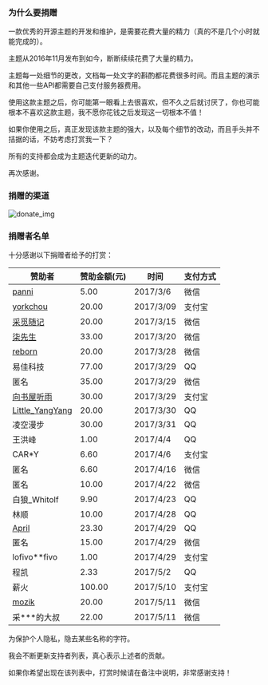 ### 为什么要捐赠

一款优秀的开源主题的开发和维护，是需要花费大量的精力（真的不是几个小时就能完成的）。

主题从2016年11月发布到如今，断断续续花费了大量的精力。

主题每一处细节的更改，文档每一处文字的斟酌都花费很多时间。而且主题的演示和其他一些API都需要自己支付服务器费用。

使用这款主题之后，你可能第一眼看上去很喜欢，但不久之后就讨厌了，你也可能根本不喜欢这款主题，我不愿你花钱之后发现这一切根本不值！

如果你使用之后，真正发现该款主题的强大，以及每个细节的改动，而且手头并不拮据的话，不妨考虑打赏我一下？

所有的支持都会成为主题迭代更新的动力。

再次感谢。


### 捐赠的渠道

![donate_img](https://cdn.ihewro.com/img/donate.png)

### 捐赠者名单

十分感谢以下捐赠者给予的打赏：

| 赞助者                                     | 赞助金额(元) | 时间         | 支付方式 |
| --------------------------------------- | ------- | ---------- | ---- |
| [panni](https://www.panni.me/)          | 5.00    | 2017/3/6   | 微信   |
| [yorkchou](https://yorkchou.com/)       | 20.00   | 2017/3/09  | 支付宝  |
| [采觅随记](https://www.needsth.wang/)       | 20.00   | 2017/3/15  | 微信   |
| [柒先生](http://www.9doe.com/)             | 33.00   | 2017/3/20  | 微信   |
| [reborn](http://7year.me/)              | 20.00   | 2017/3/28  | 微信   |
| 易佳科技                                    | 77.00   | 2017/3/29  | QQ   |
| 匿名                                      | 35.00   | 2017/3/29  | 微信   |
| [向书屋听雨](http://www.ooadoo.com/)         | 30.00   | 2017/3/29  | 支付宝  |
| [Little_YangYang](https://endlcode.com) | 20.00   | 2017/3/30  | QQ   |
| 凌空漫步                                    | 30.00   | 2017/3/31  | QQ   |
| 王洪峰                                     | 1.00    | 2017/4/4   | QQ   |
| CAR*Y                                   | 6.60    | 2017/4/6   | 支付宝  |
| 匿名                                      | 6.60    | 2017/4/16  | 微信   |
| 匿名                                      | 10.00   | 2017/4/22  | 微信   |
| 白狼_Whitolf                              | 9.90    | 2017/4/23  | QQ   |
| 林顺                                      | 10.00   | 2017/4/28  | QQ   |
| [April](https://blog.233.re/)           | 23.30   | 2017/4/29  | QQ   |
| 匿名                                      | 15.00   | 2017/4/29  | 微信   |
| lofivo\**fivo                           | 1.00    | 2017/4/29  | 支付宝  |
| 程凯                                      | 2.33    | 2017/5/2   | QQ   |
| 薪火                                      | 100.00  | 2017/5/10  | 支付宝  |
| [mozik](https://moozik.cn/)                                   | 20.00   | 2017/5/11  | 微信   |
| 采***的大叔                                  | 22.00   | 2017/5/11  | 微信   |


为保护个人隐私，隐去某些名称的字符。

我会不断更新支持者列表，真心表示上述者的贡献。

如果你希望出现在该列表中，打赏时候请在备注中说明，非常感谢支持！
